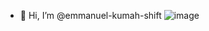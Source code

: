 - 👋 Hi, I’m @emmanuel-kumah-shift
![image](https://github.com/user-attachments/assets/2e3e8035-3696-420f-a519-09642be2ba3b)


<!---
emmanuel-kumah-shift/emmanuel-kumah-shift is a ✨ special ✨ repository because its `README.md` (this file) appears on your GitHub profile.
You can click the Preview link to take a look at your changes.
--->
